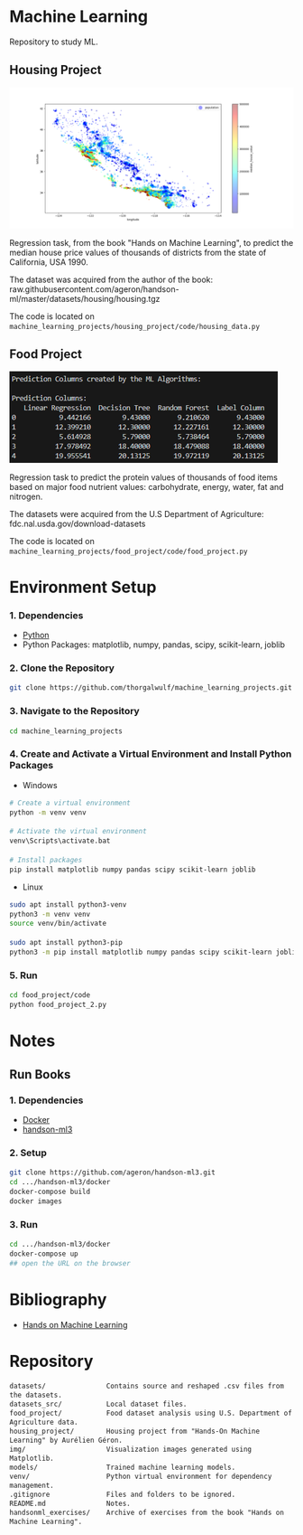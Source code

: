 # Machine Learning 

Repository to study ML.

## Housing Project

<img src="housing_project/housing_project.png">

Regression task, from the book "Hands on Machine Learning", to predict the median house price values of thousands of districts from the state of California, USA 1990.

The dataset was acquired from the author of the book: raw.githubusercontent.com/ageron/handson-ml/master/datasets/housing/housing.tgz

The code is located on  ```machine_learning_projects/housing_project/code/housing_data.py```

## Food Project

<img src="food_project/food_project_2.png">

Regression task to predict the protein values of thousands of food items based on major food nutrient values: carbohydrate, energy, water, fat and nitrogen.

The datasets were acquired from the U.S Department of Agriculture: fdc.nal.usda.gov/download-datasets

The code is located on  ```machine_learning_projects/food_project/code/food_project.py```

# Environment Setup

### 1. Dependencies
- [Python](https://www.python.org/downloads/)
- Python Packages: matplotlib, numpy, pandas, scipy, scikit-learn, joblib

### 2. Clone the Repository
```bash
git clone https://github.com/thorgalwulf/machine_learning_projects.git
```

### 3. Navigate to the Repository
```bash
cd machine_learning_projects
```

### 4. Create and Activate a Virtual Environment and Install Python Packages
- Windows
```bash
# Create a virtual environment
python -m venv venv

# Activate the virtual environment
venv\Scripts\activate.bat

# Install packages
pip install matplotlib numpy pandas scipy scikit-learn joblib
```
- Linux
```bash
sudo apt install python3-venv
python3 -m venv venv
source venv/bin/activate

sudo apt install python3-pip
python3 -m pip install matplotlib numpy pandas scipy scikit-learn joblib
```

### 5. Run
```bash
cd food_project/code
python food_project_2.py
```

# Notes

## Run Books

### 1. Dependencies
- [Docker](https://docs.docker.com/desktop/setup/install/windows-install/)
- [handson-ml3](https://github.com/ageron/handson-ml3)

### 2. Setup
```bash
git clone https://github.com/ageron/handson-ml3.git
cd .../handson-ml3/docker
docker-compose build
docker images

```

### 3.  Run
```bash
cd .../handson-ml3/docker
docker-compose up
## open the URL on the browser
```

# Bibliography

- [Hands on Machine Learning](https://github.com/ageron/handson-ml3)

# Repository

```
datasets/               Contains source and reshaped .csv files from the datasets.
datasets_src/           Local dataset files.
food_project/           Food dataset analysis using U.S. Department of Agriculture data.
housing_project/        Housing project from "Hands-On Machine Learning" by Aurélien Géron.
img/                    Visualization images generated using Matplotlib.
models/                 Trained machine learning models.
venv/                   Python virtual environment for dependency management.
.gitignore              Files and folders to be ignored.
README.md               Notes.
handsonml_exercises/    Archive of exercises from the book "Hands on Machine Learning".
```